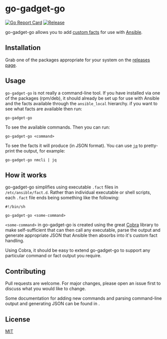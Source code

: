 # go-gadget-go

[![Go Report Card](https://goreportcard.com/badge/github.com/joshuar/go-gadget-go?style=flat-square)](https://goreportcard.com/report/github.com/joshuar/go-gadget-go)
[![Release](https://img.shields.io/github/release/joshuar/go-gadget-go.svg?style=flat-square)](https://github.com/joshuar/go-gadget-go/releases/latest)

go-gadget-go allows you to add [custom facts](https://docs.ansible.com/ansible/latest/user_guide/playbooks_vars_facts.html)
for use with [Ansible](https://www.ansible.com/).

## Installation

Grab one of the packages appropriate for your system on the [releases
page](https://github.com/joshuar/go-gadget-go/releases).

## Usage

`go-gadget-go` is not really a command-line tool. If you have installed via one
of the packages (rpm/deb), it should already be set up for use with Ansible and
the facts available through the `ansible_local` hierarchy. if you want to see
what facts are available then run:

```shell
go-gadget-go
```

To see the available commands.  Then you can run:

```shell
go-gadget-go <command>
```

To see the facts it will produce (in JSON format).  You can use
[`jq`](https://stedolan.github.io/jq/) to pretty-print the output, for example:

```shell
go-gadget-go nmcli | jq
```

## How it works

go-gadget-go simplifies using executable `.fact` files in `/etc/ansible/fact.d`.
Rather than individual executable or shell scripts, each `.fact` file ends being
something like the following:

```shell
#!/bin/sh

go-gadget-go <some-command>
```

`<some-command>` in go-gadget-go is created using the great
[Cobra](https://github.com/spf13/cobra) library to make self-sufficient that can
then call any executable, parse the output and generate appropriate JSON that
Ansible then absorbs into it's custom fact handling.

Using Cobra, it should be easy to extend go-gadget-go to support any particular
command or fact output you require.

## Contributing
Pull requests are welcome. For major changes, please open an issue first to
discuss what you would like to change. 

Some documentation for adding new commands and parsing command-line output and
generating JSON can be found in [](docs/CONTRIBUTING.md).

## License
[MIT](https://choosealicense.com/licenses/mit/)